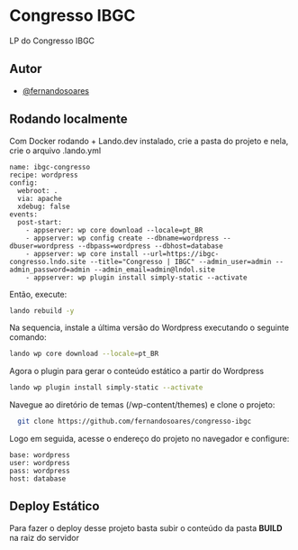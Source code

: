 # Congresso IBGC

LP do Congresso IBGC

## Autor

- [@fernandosoares](https://www.github.com/fernandosoares)

## Rodando localmente

Com Docker rodando + Lando.dev instalado, crie a pasta do projeto e nela, crie o arquivo .lando.yml

```
name: ibgc-congresso
recipe: wordpress
config:
  webroot: .
  via: apache
  xdebug: false
events:
  post-start:
    - appserver: wp core download --locale=pt_BR
    - appserver: wp config create --dbname=wordpress --dbuser=wordpress --dbpass=wordpress --dbhost=database
    - appserver: wp core install --url=https://ibgc-congresso.lndo.site --title="Congresso | IBGC" --admin_user=admin --admin_password=admin --admin_email=admin@lndol.site
    - appserver: wp plugin install simply-static --activate
```

Então, execute:

```bash
lando rebuild -y
```

Na sequencia, instale a última versão do Wordpress executando o seguinte comando:

```bash
lando wp core download --locale=pt_BR
```

Agora o plugin para gerar o conteúdo estático a partir do Wordpress

```bash
lando wp plugin install simply-static --activate
```

Navegue ao diretório de temas (/wp-content/themes) e clone o projeto:

```bash
  git clone https://github.com/fernandosoares/congresso-ibgc
```

Logo em seguida, acesse o endereço do projeto no navegador e configure:

```
base: wordpress
user: wordpress
pass: wordpress
host: database
```

## Deploy Estático

Para fazer o deploy desse projeto basta subir o conteúdo da pasta **BUILD** na raiz do servidor
